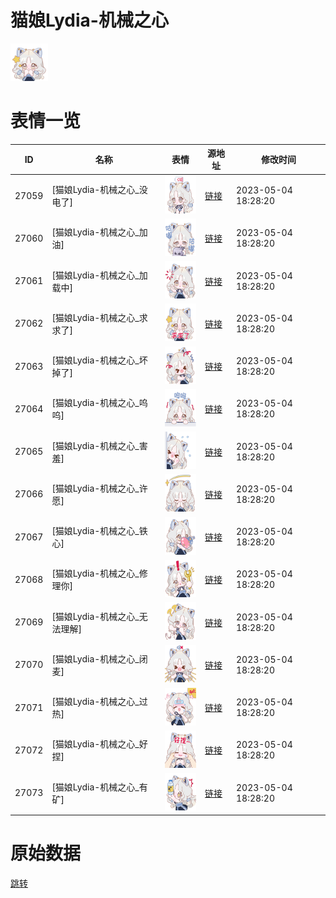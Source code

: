 # 猫娘Lydia-机械之心

<img src="./cover.png" height="60" alt="cover" />

# 表情一览

|ID|名称|表情|源地址|修改时间|
|----|----|----|----|----|
|27059|[猫娘Lydia-机械之心_没电了]|<img src="./pic/027059_%5B猫娘Lydia-机械之心_没电了%5D.png" height="60" alt="没电了"/>|[链接](https://i0.hdslb.com/bfs/garb/2ab9115addecf00c09c13aa13dc3428584994fef.png)|2023-05-04 18:28:20|
|27060|[猫娘Lydia-机械之心_加油]|<img src="./pic/027060_%5B猫娘Lydia-机械之心_加油%5D.png" height="60" alt="加油"/>|[链接](https://i0.hdslb.com/bfs/garb/6ecf823310f7eed8b3bf78b91f473ae126801264.png)|2023-05-04 18:28:20|
|27061|[猫娘Lydia-机械之心_加载中]|<img src="./pic/027061_%5B猫娘Lydia-机械之心_加载中%5D.png" height="60" alt="加载中"/>|[链接](https://i0.hdslb.com/bfs/garb/2d30300cccd9d51f7606340a8fd1bc7f72a6845c.png)|2023-05-04 18:28:20|
|27062|[猫娘Lydia-机械之心_求求了]|<img src="./pic/027062_%5B猫娘Lydia-机械之心_求求了%5D.png" height="60" alt="求求了"/>|[链接](https://i0.hdslb.com/bfs/garb/8ed003e546671e11ca850f39858ca6806755ab8d.png)|2023-05-04 18:28:20|
|27063|[猫娘Lydia-机械之心_坏掉了]|<img src="./pic/027063_%5B猫娘Lydia-机械之心_坏掉了%5D.png" height="60" alt="坏掉了"/>|[链接](https://i0.hdslb.com/bfs/garb/2739b2cf9a72a75296aedc67339956edf1e3c6b8.png)|2023-05-04 18:28:20|
|27064|[猫娘Lydia-机械之心_呜呜]|<img src="./pic/027064_%5B猫娘Lydia-机械之心_呜呜%5D.png" height="60" alt="呜呜"/>|[链接](https://i0.hdslb.com/bfs/garb/8ec6c36dc8d6cd429777730cdb99cd0914a3d401.png)|2023-05-04 18:28:20|
|27065|[猫娘Lydia-机械之心_害羞]|<img src="./pic/027065_%5B猫娘Lydia-机械之心_害羞%5D.png" height="60" alt="害羞"/>|[链接](https://i0.hdslb.com/bfs/garb/f4295847db7a41c9de532e9a3ae68177540d9968.png)|2023-05-04 18:28:20|
|27066|[猫娘Lydia-机械之心_许愿]|<img src="./pic/027066_%5B猫娘Lydia-机械之心_许愿%5D.png" height="60" alt="许愿"/>|[链接](https://i0.hdslb.com/bfs/garb/b5d29aa11337ed18cc8ebfb0a95f183920c2df21.png)|2023-05-04 18:28:20|
|27067|[猫娘Lydia-机械之心_铁心]|<img src="./pic/027067_%5B猫娘Lydia-机械之心_铁心%5D.png" height="60" alt="铁心"/>|[链接](https://i0.hdslb.com/bfs/garb/fab5d96165436674462f54ac42d1eb8b41e5c307.png)|2023-05-04 18:28:20|
|27068|[猫娘Lydia-机械之心_修理你]|<img src="./pic/027068_%5B猫娘Lydia-机械之心_修理你%5D.png" height="60" alt="修理你"/>|[链接](https://i0.hdslb.com/bfs/garb/ced2a3667b36acf74af667964d32ab505b101891.png)|2023-05-04 18:28:20|
|27069|[猫娘Lydia-机械之心_无法理解]|<img src="./pic/027069_%5B猫娘Lydia-机械之心_无法理解%5D.png" height="60" alt="无法理解"/>|[链接](https://i0.hdslb.com/bfs/garb/fc44e0e2c148ea53b24fad4b5b2e4eb9a637f729.png)|2023-05-04 18:28:20|
|27070|[猫娘Lydia-机械之心_闭麦]|<img src="./pic/027070_%5B猫娘Lydia-机械之心_闭麦%5D.png" height="60" alt="闭麦"/>|[链接](https://i0.hdslb.com/bfs/garb/414303236cb4fcce0a3b9842157e26dedf2cdd0a.png)|2023-05-04 18:28:20|
|27071|[猫娘Lydia-机械之心_过热]|<img src="./pic/027071_%5B猫娘Lydia-机械之心_过热%5D.png" height="60" alt="过热"/>|[链接](https://i0.hdslb.com/bfs/garb/47c91818029e0edee0b9a013ae89ecc51cdde164.png)|2023-05-04 18:28:20|
|27072|[猫娘Lydia-机械之心_好捏]|<img src="./pic/027072_%5B猫娘Lydia-机械之心_好捏%5D.png" height="60" alt="好捏"/>|[链接](https://i0.hdslb.com/bfs/garb/dc33905f99f984113b3579b95dc4d36cbdbfc998.png)|2023-05-04 18:28:20|
|27073|[猫娘Lydia-机械之心_有矿]|<img src="./pic/027073_%5B猫娘Lydia-机械之心_有矿%5D.png" height="60" alt="有矿"/>|[链接](https://i0.hdslb.com/bfs/garb/6dbd963bcc744c2c786b120054095743f1e8f442.png)|2023-05-04 18:28:20|

# 原始数据

[跳转](./raw.json)

